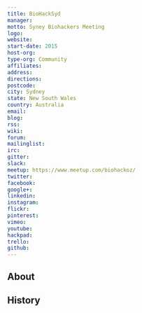 ```yaml
---
title: BioHackSyd
manager: 
motto: Syney Biohackers Meeting
logo: 
website: 
start-date: 2015
host-org: 
type-org: Community
affiliates: 
address: 
directions: 
postcode: 
city: Sydney
state: New South Wales
country: Australia
email: 
blog: 
rss: 
wiki: 
forum: 
mailinglist: 
irc: 
gitter: 
slack: 
meetup: https://www.meetup.com/biohackoz/
twitter: 
facebook: 
google+: 
linkedin: 
instagram: 
flickr: 
pinterest: 
vimeo: 
youtube: 
hackpad: 
trello: 
github: 
---
```


## About

## History
